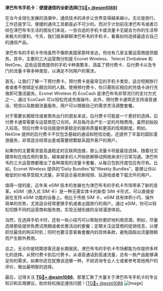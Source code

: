 **津巴布韦手机卡：便捷通信的全新选择[[TG💪+ @esim1088](https://t.me/s/esim1088)]**

在当今全球化发展的浪潮中，通信技术的进步让世界变得越来越小。无论是旅行、工作还是学习，便捷的通讯工具都是必不可少的。而对于计划前往津巴布韦或者已经在津巴布韦生活的朋友们来说，一张合适的手机卡或流量卡无疑会为你的生活带来极大的便利。今天，我们就来聊聊津巴布韦的手机卡，看看如何选择最适合自己的通信产品。

津巴布韦的手机卡市场虽然不像欧美国家那样发达，但也有几家主要运营商提供服务。其中，主要的三大运营商分别是 Econet Wireless、Telecel Zimbabwe 和 NetOne。这些运营商提供的手机卡种类繁多，涵盖了预付费卡、后付费卡以及专门的流量卡等多种类型，以满足不同用户的需求。

首先，让我们了解一下预付费卡。预付费卡是最常见的手机卡类型，适合短期旅行者或者不想绑定长期合同的人群。使用预付费卡，你只需购买相应的充值卡进行充值即可激活服务。Econet Wireless 的 EcoCash 是津巴布韦非常流行的支付方式之一，通过 EcoCash 可以轻松完成充值操作。此外，预付费卡通常还支持语音通话、短信以及数据流量服务，用户可以根据自己的需求灵活调整套餐。

对于需要长期居住或者商务出行的朋友来说，后付费卡可能是一个更好的选择。后付费卡通常需要与运营商签订合同，并且每月会产生一定的月租费用。虽然初始投入较高，但后付费卡往往能提供更稳定的服务质量和更高的信用额度。例如，NetOne 提供的后付费卡不仅包含基础的通话和短信功能，还提供了丰富的国际漫游服务，非常适合经常出差或需要频繁联系国外客户的用户。

如果你的主要需求是高速稳定的互联网连接，那么流量卡将是最佳选择。随着社交媒体和在线应用的普及，越来越多的人开始依赖移动网络来进行日常沟通。津巴布韦的三大运营商都推出了各种类型的流量卡套餐，从每日包到月度包应有尽有。比如，Econet Wireless 提供的“Daily Bundles”和“Weekly Bundles”，能够让你以极低的价格享受超大流量，非常适合喜欢刷视频、玩游戏或者下载文件的用户。

值得一提的是，近年来 eSIM 技术的发展也为津巴布韦的手机卡市场带来了新的变革。eSIM（嵌入式 SIM 卡）是一种无需实体卡的新型 SIM 卡形式，可以直接安装在支持 eSIM 功能的设备上。相比于传统 SIM 卡，eSIM 具有体积小巧、操作简单的优势，尤其适合经常更换手机或者出国旅行的用户。通过 eSIM，你可以轻松切换不同的运营商和服务商，实现无缝衔接的全球漫游体验。

当然，在选择手机卡时，还有一些小技巧可以帮助你更好地利用资源。例如，尽量选择那些提供免费试用期或者优惠活动的套餐；定期关注运营商的促销信息，以便抓住最佳的购买时机；同时也要注意查看套餐内的具体条款，避免因超出流量限额而产生额外费用。

总之，无论你是短期游客还是长期居民，津巴布韦的手机卡市场都能为你提供多样化的选择。从预付费卡到后付费卡，从语音通话到高速流量，总有一款产品能够满足你的需求。如果你还在犹豫该选哪一种，不妨咨询专业人士或者参考其他用户的评价，做出最明智的选择。

最后，记得关注 **[TG💪+ @esim1088](https://t.me/s/esim1088)**，那里汇聚了大量关于津巴布韦手机卡的专业知识和实用建议，助你轻松搞定通信问题！[[TG💪+ @esim1088](https://t.me/s/esim1088) ![Image](https://i.postimg.cc/4NQfJmqS/Snipaste-2025-05-13-00-14-12.png)]